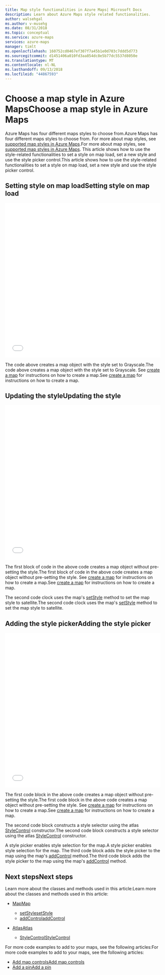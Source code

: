 ```yaml
---
title: Map style functionalities in Azure Maps| Microsoft Docs
description: Learn about Azure Maps style related functionalities.
author: walsehgal
ms.author: v-musehg
ms.date: 08/31/2018
ms.topic: conceptual
ms.service: azure-maps
services: azure-maps
manager: timlt
ms.openlocfilehash: 160752cd0467ef307f7a45b1e0d703c7ddd5d773
ms.sourcegitcommit: d1451406a010fd3aa854dc8e5b77dc5537d8050e
ms.translationtype: MT
ms.contentlocale: nl-NL
ms.lasthandoff: 09/13/2018
ms.locfileid: "44867593"
---
```

# <a name="choose-a-map-style-in-azure-maps"></a><span data-ttu-id="f50f6-103">Choose a map style in Azure Maps</span><span class="sxs-lookup"><span data-stu-id="f50f6-103">Choose a map style in Azure Maps</span></span>
<span data-ttu-id="f50f6-104">Azure Maps has four different maps styles to choose from.</span><span class="sxs-lookup"><span data-stu-id="f50f6-104">Azure Maps has four different maps styles to choose from.</span></span> <span data-ttu-id="f50f6-105">For more about map styles, see [supported map styles in Azure Maps](./supported-map-styles.md).</span><span class="sxs-lookup"><span data-stu-id="f50f6-105">For more about map styles, see [supported map styles in Azure Maps](./supported-map-styles.md).</span></span> <span data-ttu-id="f50f6-106">This article shows how to use the style-related functionalities to set a style on map load, set a new style and use the style picker control.</span><span class="sxs-lookup"><span data-stu-id="f50f6-106">This article shows how to use the style-related functionalities to set a style on map load, set a new style and use the style picker control.</span></span>

## <a name="setting-style-on-map-load"></a><span data-ttu-id="f50f6-107">Setting style on map load</span><span class="sxs-lookup"><span data-stu-id="f50f6-107">Setting style on map load</span></span>

<iframe height='500' scrolling='no' title='<span data-ttu-id="f50f6-108">Setting the style on map load</span><span class="sxs-lookup"><span data-stu-id="f50f6-108">Setting the style on map load</span></span>' src='//codepen.io/azuremaps/embed/WKOQRq/?height=265&theme-id=0&default-tab=js,result&embed-version=2' frameborder='no' allowtransparency='true' allowfullscreen='true' style='width: 100%;'><span data-ttu-id="f50f6-109">See the Pen <a href='https://codepen.io/azuremaps/pen/WKOQRq/'>Setting the style on map load</a> by Azure Maps (<a href='https://codepen.io/azuremaps'>@azuremaps</a>) on <a href='https://codepen.io'>CodePen</a>.</span><span class="sxs-lookup"><span data-stu-id="f50f6-109">See the Pen <a href='https://codepen.io/azuremaps/pen/WKOQRq/'>Setting the style on map load</a> by Azure Maps (<a href='https://codepen.io/azuremaps'>@azuremaps</a>) on <a href='https://codepen.io'>CodePen</a>.</span></span>
</iframe>

<span data-ttu-id="f50f6-110">The code above creates a map object with the style set to Grayscale.</span><span class="sxs-lookup"><span data-stu-id="f50f6-110">The code above creates a map object with the style set to Grayscale.</span></span> <span data-ttu-id="f50f6-111">See [create a map](./map-create.md) for instructions on how to create a map.</span><span class="sxs-lookup"><span data-stu-id="f50f6-111">See [create a map](./map-create.md) for instructions on how to create a map.</span></span>

## <a name="updating-the-style"></a><span data-ttu-id="f50f6-112">Updating the style</span><span class="sxs-lookup"><span data-stu-id="f50f6-112">Updating the style</span></span>

<iframe height='500' scrolling='no' title='<span data-ttu-id="f50f6-113">Updating the style</span><span class="sxs-lookup"><span data-stu-id="f50f6-113">Updating the style</span></span>' src='//codepen.io/azuremaps/embed/yqXYzY/?height=265&theme-id=0&default-tab=js,result&embed-version=2' frameborder='no' allowtransparency='true' allowfullscreen='true' style='width: 100%;'><span data-ttu-id="f50f6-114">See the Pen <a href='https://codepen.io/azuremaps/pen/yqXYzY/'>Updating the style</a> by Azure Maps (<a href='https://codepen.io/azuremaps'>@azuremaps</a>) on <a href='https://codepen.io'>CodePen</a>.</span><span class="sxs-lookup"><span data-stu-id="f50f6-114">See the Pen <a href='https://codepen.io/azuremaps/pen/yqXYzY/'>Updating the style</a> by Azure Maps (<a href='https://codepen.io/azuremaps'>@azuremaps</a>) on <a href='https://codepen.io'>CodePen</a>.</span></span>
</iframe>

<span data-ttu-id="f50f6-115">The first block of code in the above code creates a map object without pre-setting the style.</span><span class="sxs-lookup"><span data-stu-id="f50f6-115">The first block of code in the above code creates a map object without pre-setting the style.</span></span> <span data-ttu-id="f50f6-116">See [create a map](./map-create.md) for instructions on how to create a map.</span><span class="sxs-lookup"><span data-stu-id="f50f6-116">See [create a map](./map-create.md) for instructions on how to create a map.</span></span>

<span data-ttu-id="f50f6-117">The second code clock uses the map's [setStyle](https://docs.microsoft.com/javascript/api/azure-maps-control/atlas.map?view=azure-iot-typescript-latest#setstyle) method to set the map style to satellite.</span><span class="sxs-lookup"><span data-stu-id="f50f6-117">The second code clock uses the map's [setStyle](https://docs.microsoft.com/javascript/api/azure-maps-control/atlas.map?view=azure-iot-typescript-latest#setstyle) method to set the map style to satellite.</span></span>

## <a name="adding-the-style-picker"></a><span data-ttu-id="f50f6-118">Adding the style picker</span><span class="sxs-lookup"><span data-stu-id="f50f6-118">Adding the style picker</span></span>

<iframe height='500' scrolling='no' title='<span data-ttu-id="f50f6-119">Adding the style picker</span><span class="sxs-lookup"><span data-stu-id="f50f6-119">Adding the style picker</span></span>' src='//codepen.io/azuremaps/embed/OwgyvG/?height=265&theme-id=0&default-tab=js,result&embed-version=2' frameborder='no' allowtransparency='true' allowfullscreen='true' style='width: 100%;'><span data-ttu-id="f50f6-120">See the Pen <a href='https://codepen.io/azuremaps/pen/OwgyvG/'>Adding the style picker</a> by Azure Maps (<a href='https://codepen.io/azuremaps'>@azuremaps</a>) on <a href='https://codepen.io'>CodePen</a>.</span><span class="sxs-lookup"><span data-stu-id="f50f6-120">See the Pen <a href='https://codepen.io/azuremaps/pen/OwgyvG/'>Adding the style picker</a> by Azure Maps (<a href='https://codepen.io/azuremaps'>@azuremaps</a>) on <a href='https://codepen.io'>CodePen</a>.</span></span>
</iframe>

<span data-ttu-id="f50f6-121">The first code block in the above code creates a map object without pre-setting the style.</span><span class="sxs-lookup"><span data-stu-id="f50f6-121">The first code block in the above code creates a map object without pre-setting the style.</span></span> <span data-ttu-id="f50f6-122">See [create a map](./map-create.md) for instructions on how to create a map.</span><span class="sxs-lookup"><span data-stu-id="f50f6-122">See [create a map](./map-create.md) for instructions on how to create a map.</span></span>

<span data-ttu-id="f50f6-123">The second code block constructs a style selector using the atlas [StyleControl](https://docs.microsoft.com/javascript/api/azure-maps-control/atlas.control.stylecontrol?view=azure-iot-typescript-latest#stylecontrol) constructor.</span><span class="sxs-lookup"><span data-stu-id="f50f6-123">The second code block constructs a style selector using the atlas [StyleControl](https://docs.microsoft.com/javascript/api/azure-maps-control/atlas.control.stylecontrol?view=azure-iot-typescript-latest#stylecontrol) constructor.</span></span>

<span data-ttu-id="f50f6-124">A style picker enables style selection for the map.</span><span class="sxs-lookup"><span data-stu-id="f50f6-124">A style picker enables style selection for the map.</span></span> <span data-ttu-id="f50f6-125">The third code block adds the style picker to the map using the map's [addControl](https://docs.microsoft.com/javascript/api/azure-maps-control/atlas.map?view=azure-iot-typescript-latest#addcontrol) method.</span><span class="sxs-lookup"><span data-stu-id="f50f6-125">The third code block adds the style picker to the map using the map's [addControl](https://docs.microsoft.com/javascript/api/azure-maps-control/atlas.map?view=azure-iot-typescript-latest#addcontrol) method.</span></span>

## <a name="next-steps"></a><span data-ttu-id="f50f6-126">Next steps</span><span class="sxs-lookup"><span data-stu-id="f50f6-126">Next steps</span></span>

<span data-ttu-id="f50f6-127">Learn more about the classes and methods used in this article:</span><span class="sxs-lookup"><span data-stu-id="f50f6-127">Learn more about the classes and methods used in this article:</span></span> 
* [<span data-ttu-id="f50f6-128">Map</span><span class="sxs-lookup"><span data-stu-id="f50f6-128">Map</span></span>](https://docs.microsoft.com/javascript/api/azure-maps-control/atlas.map?view=azure-iot-typescript-latest)
    * [<span data-ttu-id="f50f6-129">setStyle</span><span class="sxs-lookup"><span data-stu-id="f50f6-129">setStyle</span></span>](https://docs.microsoft.com/javascript/api/azure-maps-control/atlas.map?view=azure-iot-typescript-latest#setstyle)
    * [<span data-ttu-id="f50f6-130">addControl</span><span class="sxs-lookup"><span data-stu-id="f50f6-130">addControl</span></span>](https://docs.microsoft.com/javascript/api/azure-maps-control/atlas.map?view=azure-iot-typescript-latest#addcontrol)

* [<span data-ttu-id="f50f6-131">Atlas</span><span class="sxs-lookup"><span data-stu-id="f50f6-131">Atlas</span></span>](https://docs.microsoft.com/javascript/api/azure-maps-control/atlas?view=azure-iot-typescript-latest)
    * [<span data-ttu-id="f50f6-132">StyleControl</span><span class="sxs-lookup"><span data-stu-id="f50f6-132">StyleControl</span></span>](https://docs.microsoft.com/javascript/api/azure-maps-control/atlas.control.stylecontrol?view=azure-iot-typescript-latest#stylecontrol)
    
<span data-ttu-id="f50f6-133">For more code examples to add to your maps, see the following articles:</span><span class="sxs-lookup"><span data-stu-id="f50f6-133">For more code examples to add to your maps, see the following articles:</span></span>
* [<span data-ttu-id="f50f6-134">Add map controls</span><span class="sxs-lookup"><span data-stu-id="f50f6-134">Add map controls</span></span>](./map-add-controls.md)
* [<span data-ttu-id="f50f6-135">Add a pin</span><span class="sxs-lookup"><span data-stu-id="f50f6-135">Add a pin</span></span>](./map-add-pin.md)

